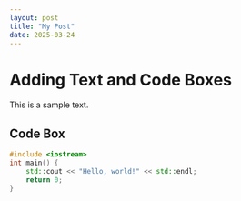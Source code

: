 ```yaml
---
layout: post
title: "My Post"
date: 2025-03-24
---
```


# Adding Text and Code Boxes

This is a sample text.

## Code Box

```cpp
#include <iostream>
int main() {
    std::cout << "Hello, world!" << std::endl;
    return 0;
}
